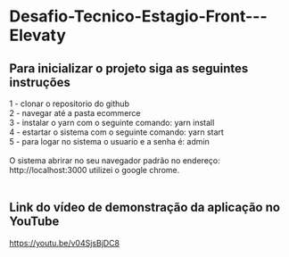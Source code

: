 # Desafio-Tecnico-Estagio-Front---Elevaty

## Para inicializar o projeto siga as seguintes instruções
1 - clonar o repositorio do github</br>
2 - navegar até a pasta ecommerce</br>
3 - instalar o yarn com o seguinte comando: yarn install</br>
4 - estartar o sistema com o seguinte comando: yarn start</br>
5 - para logar no sistema o usuario e a senha é: admin</br>
</br>
O sistema abrirar no seu navegador padrão no endereço: http://localhost:3000
utilizei o google chrome. 
</br>
</br>
## Link do vídeo de demonstração da aplicação no YouTube<br/>
https://youtu.be/v04SjsBjDC8
